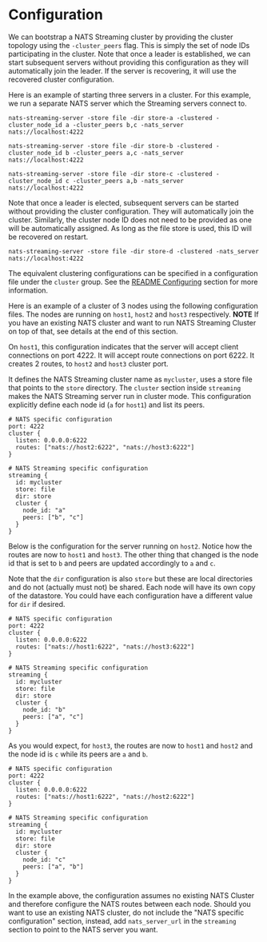 # Configuration

We can bootstrap a NATS Streaming cluster by providing the cluster topology using the `-cluster_peers` flag. This is simply the set of node IDs participating in the cluster. Note that once a leader is established, we can start subsequent servers without providing this configuration as they will automatically join the leader. If the server is recovering, it will use the recovered cluster configuration.

Here is an example of starting three servers in a cluster. For this example, we run a separate NATS server which the Streaming servers connect to.

```
nats-streaming-server -store file -dir store-a -clustered -cluster_node_id a -cluster_peers b,c -nats_server nats://localhost:4222

nats-streaming-server -store file -dir store-b -clustered -cluster_node_id b -cluster_peers a,c -nats_server nats://localhost:4222

nats-streaming-server -store file -dir store-c -clustered -cluster_node_id c -cluster_peers a,b -nats_server nats://localhost:4222
```

Note that once a leader is elected, subsequent servers can be started without providing the cluster configuration. They will automatically join the cluster. Similarly, the cluster node ID does not need to be provided as one will be automatically assigned. As long as the file store is used, this ID will be recovered on restart.

```
nats-streaming-server -store file -dir store-d -clustered -nats_server nats://localhost:4222
```

The equivalent clustering configurations can be specified in a configuration file under the `cluster` group. See the [README Configuring](https://github.com/nats-io/nats-streaming-server#configuring) section for more information.

Here is an example of a cluster of 3 nodes using the following configuration files. The nodes are running on `host1`, `host2` and `host3` respectively.
**NOTE** If you have an existing NATS cluster and want to run NATS Streaming Cluster on top of that, see details at the end of this section.

On `host1`, this configuration indicates that the server will accept client connections on port 4222. It will accept route connections on port 6222. It creates 2 routes, to `host2` and `host3` cluster port.

It defines the NATS Streaming cluster name as `mycluster`, uses a store file that points to the `store` directory. The `cluster` section inside `streaming` makes the NATS Streaming server run in cluster mode. This configuration explicitly define each node id (`a` for `host1`) and list its peers.
```
# NATS specific configuration
port: 4222
cluster {
  listen: 0.0.0.0:6222
  routes: ["nats://host2:6222", "nats://host3:6222"]
}

# NATS Streaming specific configuration
streaming {
  id: mycluster
  store: file
  dir: store
  cluster {
    node_id: "a"
    peers: ["b", "c"]
  }
}
```

Below is the configuration for the server running on `host2`. Notice how the routes are now to `host1` and `host3`. The other thing that changed is the node id that is set to `b` and peers are updated accordingly to `a` and `c`.

Note that the `dir` configuration is also `store` but these are local directories and do not (actually must not) be shared. Each node will have its own copy of the datastore. You could have each configuration have a different value for `dir` if desired.
```
# NATS specific configuration
port: 4222
cluster {
  listen: 0.0.0.0:6222
  routes: ["nats://host1:6222", "nats://host3:6222"]
}

# NATS Streaming specific configuration
streaming {
  id: mycluster
  store: file
  dir: store
  cluster {
    node_id: "b"
    peers: ["a", "c"]
  }
}
```

As you would expect, for `host3`, the routes are now to `host1` and `host2` and the node id is `c` while its peers
are `a` and `b`.
```
# NATS specific configuration
port: 4222
cluster {
  listen: 0.0.0.0:6222
  routes: ["nats://host1:6222", "nats://host2:6222"]
}

# NATS Streaming specific configuration
streaming {
  id: mycluster
  store: file
  dir: store
  cluster {
    node_id: "c"
    peers: ["a", "b"]
  }
}
```

In the example above, the configuration assumes no existing NATS Cluster and therefore configure the NATS routes between each node. Should you want to use an existing NATS cluster, do not include the "NATS specific configuration" section, instead, add `nats_server_url` in the `streaming` section to point to the NATS server you want.
